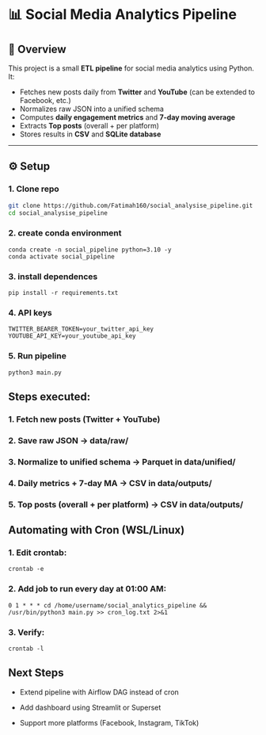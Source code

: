 # 📊 Social Media Analytics Pipeline

## 🚀 Overview
This project is a small **ETL pipeline** for social media analytics using Python.  
It:
- Fetches new posts daily from **Twitter** and **YouTube** (can be extended to Facebook, etc.)
- Normalizes raw JSON into a unified schema
- Computes **daily engagement metrics** and **7-day moving average**
- Extracts **Top posts** (overall + per platform)
- Stores results in **CSV** and **SQLite database**

---

## ⚙️ Setup

### 1. Clone repo
```bash
git clone https://github.com/Fatimah160/social_analysise_pipeline.git
cd social_analysise_pipeline
```
### 2. create conda environment 
```
conda create -n social_pipeline python=3.10 -y
conda activate social_pipeline
```
### 3. install dependences
```
pip install -r requirements.txt
```
### 4. API keys
```
TWITTER_BEARER_TOKEN=your_twitter_api_key
YOUTUBE_API_KEY=your_youtube_api_key
```
### 5. Run pipeline 
```
python3 main.py
```
## Steps executed:

### 1. Fetch new posts (Twitter + YouTube)

### 2. Save raw JSON → data/raw/

### 3. Normalize to unified schema → Parquet in data/unified/

### 4. Daily metrics + 7-day MA → CSV in data/outputs/

### 5. Top posts (overall + per platform) → CSV in data/outputs/

## Automating with Cron (WSL/Linux)
### 1. Edit crontab:
```
crontab -e
```
### 2. Add job to run every day at 01:00 AM:
```
0 1 * * * cd /home/username/social_analytics_pipeline && /usr/bin/python3 main.py >> cron_log.txt 2>&1
```
### 3. Verify:
```
crontab -l
```
## Next Steps

- Extend pipeline with Airflow DAG instead of cron

- Add dashboard using Streamlit or Superset

- Support more platforms (Facebook, Instagram, TikTok)
